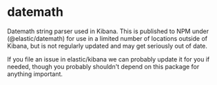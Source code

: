 # datemath

Datemath string parser used in Kibana. This is published to NPM under (@elastic/datemath) for use in a limited number of locations outside of Kibana, but is not regularly updated and may get seriously out of date.

If you file an issue in elastic/kibana we can probably update it for you if needed, though you probably shouldn't depend on this package for anything important.
